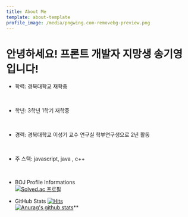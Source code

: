 ```yaml
---
title: About Me
template: about-template
profile_image: /media/pngwing.com-removebg-preview.png
---
```


# 안녕하세요! 프론트 개발자 지망생 송기영 입니다!  

* 학력: 경북대학교 재학중        
</br>

* 학년: 3학년 1학기 재학중  
</br>

* 경력: 경북대학교 이성기 교수 연구실 학부연구생으로 2년 활동  
</br>

* 주 스택: javascript, java , c++  
</br>


* BOJ Profile Informations   
[![Solved.ac
프로필](http://mazassumnida.wtf/api/v2/generate_badge?boj=ssoonngg53)](https://solved.ac/ssoonngg53)

 
* GitHub Stats  [![Hits](https://hits.seeyoufarm.com/api/count/incr/badge.svg?url=https%3A%2F%2Fgithub.com%2FF-hiller&count_bg=%2379C83D&title_bg=%23555555&icon=&icon_color=%23E7E7E7&title=hits&edge_flat=false)](https://hits.seeyoufarm.com)   
 [![Anurag's github stats](https://github-readme-stats.vercel.app/api?username=enter-the-code)](https://github.com/anuraghazra/github-readme-stats)**


